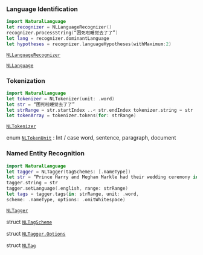 
### Language Identification

```swift
import NaturalLanguage
let recognizer = NLLanguageRecognizer()
recognizer.processString(“困死啦睡觉去了了”)
let lang = recognizer.dominantLanguage
let hypotheses = recognizer.languageHypotheses(withMaximum:2)
```

[`NLLanguageRecognizer`](https://developer.apple.com/documentation/naturallanguage/nllanguagerecognizer)

[`NLLanguage`](https://developer.apple.com/documentation/naturallanguage/nllanguage)

### Tokenization

```swift
import NaturalLanguage
let tokenizer = NLTokenizer(unit: .word)
let str = “困死啦睡觉去了了”
let strRange = str.startIndex ..< str.endIndex tokenizer.string = str
let tokenArray = tokenizer.tokens(for: strRange)
```

[`NLTokenizer`](https://developer.apple.com/documentation/naturallanguage/nltokenizer)


enum [`NLTokenUnit`](https://developer.apple.com/documentation/naturallanguage/nltokenunit) : Int / case word, sentence, paragraph, document



### Named Entity Recognition

```swift
import NaturalLanguage
let tagger = NLTagger(tagSchemes: [.nameType])
let str = “Prince Harry and Meghan Markle had their wedding ceremony in Windsor” let strRange = str.startIndex ..< str.endIndex
tagger.string = str
tagger.setLanguage(.english, range: strRange)
let tags = tagger.tags(in: strRange, unit: .word,
scheme: .nameType, options: .omitWhitespace)
```


[`NLTagger`](https://developer.apple.com/documentation/naturallanguage/nltagger)


struct [`NLTagScheme`](https://developer.apple.com/documentation/naturallanguage/nltagscheme)


struct [`NLTagger.Options`](https://developer.apple.com/documentation/naturallanguage/nltagger/options)


struct [`NLTag`](https://developer.apple.com/documentation/naturallanguage/nltag)
